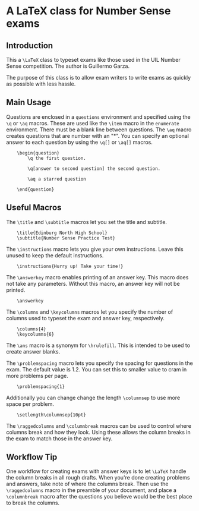 # A LaTeX class for Number Sense exams


## Introduction

This a `\LaTeX` class to typeset exams like those used in the UIL Number Sense
competition. The author is Guillermo Garza. 

The purpose of this class is to allow exam writers to write exams as quickly as
possible with less hassle.


## Main Usage

Questions are enclosed in a `questions` environment and specified using the `\q`
or `\aq` macros.  These are used like the `\item` macro in the `enumerate`
environment.  There must be a blank line between questions. The `\aq` macro
creates questions that are number with an "*".   You can specify an optional
answer to each question by using the `\q[]` or `\aq[]` macros.  
        
```
    \begin{question}
        \q the first question.
        
        \q[answer to second question] the second question.

        \aq a starred question

    \end{question}
```


## Useful Macros

The `\title` and `\subtitle` macros let you set the title and subtitle.

```
    \title{Edinburg North High School}
    \subtitle{Number Sense Practice Test}
```

The `\instructions` macro lets you give your own instructions.  Leave this 
unused to keep the default instructions.

```
    \instructions{Hurry up! Take your time!}
```

The `\answerkey` macro enables printing of an answer key. This macro does not
take any parameters. Without this macro, an answer key will not be printed.

```
    \answerkey
```

The `\columns` and `\keycolumns` macros let you specify the number of columns
used to typeset the exam and answer key, respectively. 

```
    \columns{4}
    \keycolumns{6}
```

The `\ans` macro is a synonym for `\hrulefill`.  This is intended to be used to
create answer blanks.

            
The `\problemspacing` macro lets you specify the spacing for questions in the
exam. The default value is 1.2.  You can set this to smaller value to cram in
more problems per page.

```
    \problemspacing{1}
```

Additionally you can change change  the length  `\columnsep` to use more space
per problem.

```
    \setlength\columnsep{10pt}
```

The `\raggedcolumns` and `\columnbreak` macros can be used to control where
columns break and how they look. Using these allows the column breaks in the
exam to match those in the answer key.


## Workflow Tip

One workflow for creating exams with answer keys is to let `\LaTeX` handle the
column breaks in all rough drafts.  When you're done creating problems and
answers, take note of where the columns break.  Then use the `\raggedcolumns`
macro in the preamble of your document, and place a `\columnbreak` macro after
the questions you believe would be the best place to break the columns. 
